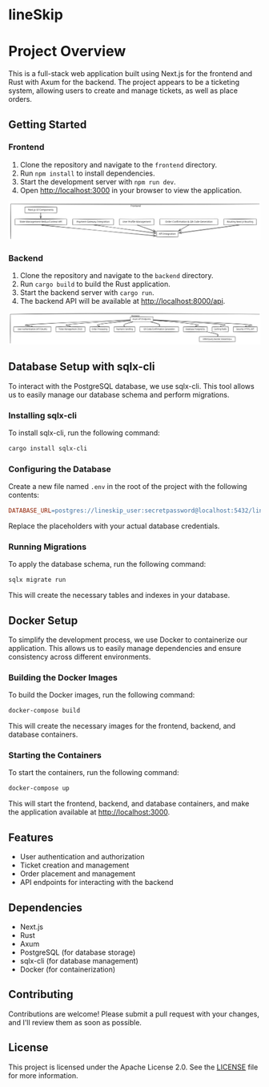 # lineSkip
# Project Overview

This is a full-stack web application built using Next.js for the frontend and Rust with Axum for the backend. The project appears to be a ticketing system, allowing users to create and manage tickets, as well as place orders.

## Getting Started

### Frontend

1. Clone the repository and navigate to the `frontend` directory.
2. Run `npm install` to install dependencies.
3. Start the development server with `npm run dev`.
4. Open [http://localhost:3000](http://localhost:3000) in your browser to view the application.

![schematic preview](readme-images/schema-frontend.excalidraw.svg)

### Backend

1. Clone the repository and navigate to the `backend` directory.
2. Run `cargo build` to build the Rust application.
3. Start the backend server with `cargo run`.
4. The backend API will be available at [http://localhost:8000/api](http://localhost:8000/api).

![schematic preview](readme-images/schema-backend.excalidraw.svg)

## Database Setup with sqlx-cli

To interact with the PostgreSQL database, we use sqlx-cli. This tool allows us to easily manage our database schema and perform migrations.

### Installing sqlx-cli

To install sqlx-cli, run the following command:
```bash
cargo install sqlx-cli
```
### Configuring the Database

Create a new file named `.env` in the root of the project with the following contents:
```makefile
DATABASE_URL=postgres://lineskip_user:secretpassword@localhost:5432/lineskip_db
```
Replace the placeholders with your actual database credentials.

### Running Migrations

To apply the database schema, run the following command:
```bash
sqlx migrate run
```
This will create the necessary tables and indexes in your database.

## Docker Setup

To simplify the development process, we use Docker to containerize our application. This allows us to easily manage dependencies and ensure consistency across different environments.

### Building the Docker Images

To build the Docker images, run the following command:
```bash
docker-compose build
```
This will create the necessary images for the frontend, backend, and database containers.

### Starting the Containers

To start the containers, run the following command:
```bash
docker-compose up
```
This will start the frontend, backend, and database containers, and make the application available at [http://localhost:3000](http://localhost:3000).

## Features

* User authentication and authorization
* Ticket creation and management
* Order placement and management
* API endpoints for interacting with the backend

## Dependencies

* Next.js
* Rust
* Axum
* PostgreSQL (for database storage)
* sqlx-cli (for database management)
* Docker (for containerization)

## Contributing

Contributions are welcome! Please submit a pull request with your changes, and I'll review them as soon as possible.

## License

This project is licensed under the Apache License 2.0. See the [LICENSE](LICENSE) file for more information.